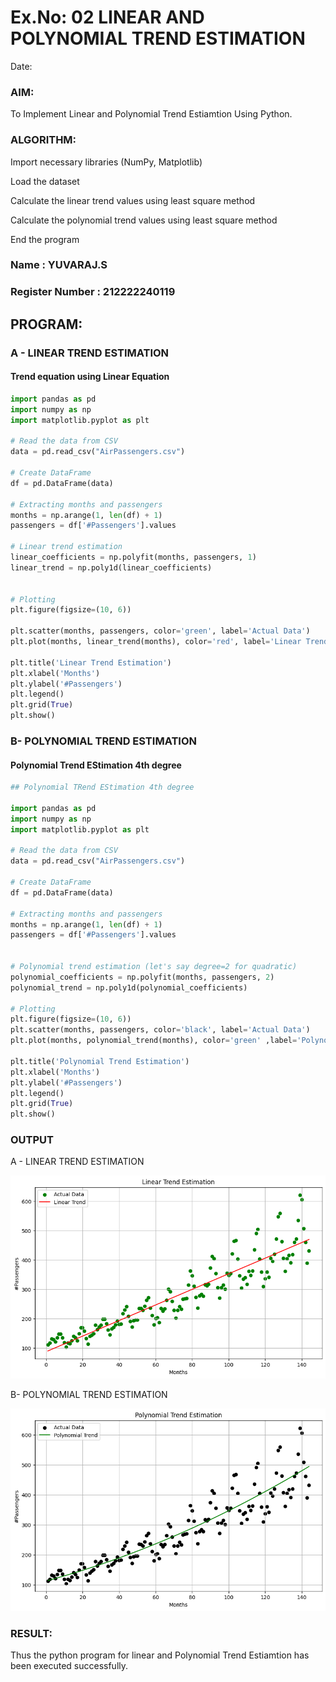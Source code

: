 # Ex.No: 02 LINEAR AND POLYNOMIAL TREND ESTIMATION
Date:
### AIM:
To Implement Linear and Polynomial Trend Estiamtion Using Python.

### ALGORITHM:
Import necessary libraries (NumPy, Matplotlib)

Load the dataset

Calculate the linear trend values using least square method

Calculate the polynomial trend values using least square method

End the program
### Name : YUVARAJ.S
### Register Number : 212222240119
## PROGRAM:
### A - LINEAR TREND ESTIMATION
#### Trend equation using Linear Equation
```py
import pandas as pd
import numpy as np
import matplotlib.pyplot as plt

# Read the data from CSV
data = pd.read_csv("AirPassengers.csv")

# Create DataFrame
df = pd.DataFrame(data)

# Extracting months and passengers
months = np.arange(1, len(df) + 1)
passengers = df['#Passengers'].values

# Linear trend estimation
linear_coefficients = np.polyfit(months, passengers, 1)
linear_trend = np.poly1d(linear_coefficients)


# Plotting
plt.figure(figsize=(10, 6))

plt.scatter(months, passengers, color='green', label='Actual Data')
plt.plot(months, linear_trend(months), color='red', label='Linear Trend')

plt.title('Linear Trend Estimation')
plt.xlabel('Months')
plt.ylabel('#Passengers')
plt.legend()
plt.grid(True)
plt.show()

```

### B- POLYNOMIAL TREND ESTIMATION
#### Polynomial Trend EStimation 4th degree
```py
## Polynomial TRend EStimation 4th degree

import pandas as pd
import numpy as np
import matplotlib.pyplot as plt

# Read the data from CSV
data = pd.read_csv("AirPassengers.csv")

# Create DataFrame
df = pd.DataFrame(data)

# Extracting months and passengers
months = np.arange(1, len(df) + 1)
passengers = df['#Passengers'].values


# Polynomial trend estimation (let's say degree=2 for quadratic)
polynomial_coefficients = np.polyfit(months, passengers, 2)
polynomial_trend = np.poly1d(polynomial_coefficients)

# Plotting
plt.figure(figsize=(10, 6))
plt.scatter(months, passengers, color='black', label='Actual Data')
plt.plot(months, polynomial_trend(months), color='green' ,label='Polynomial Trend')

plt.title('Polynomial Trend Estimation')
plt.xlabel('Months')
plt.ylabel('#Passengers')
plt.legend()
plt.grid(True)
plt.show()
```
### OUTPUT

A - LINEAR TREND ESTIMATION

![alt text](image.png)

B- POLYNOMIAL TREND ESTIMATION

![alt text](image-1.png)

### RESULT:
Thus the python program for linear and Polynomial Trend Estiamtion has been executed successfully.
